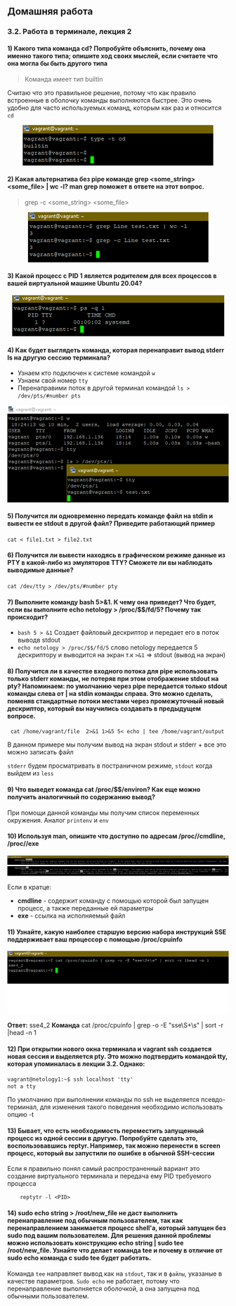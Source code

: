 ## Домашняя работа 
### 3.2. Работа в терминале, лекция 2

#### 1) Какого типа команда cd? Попробуйте объяснить, почему она именно такого типа; опишите ход своих мыслей, если считаете что она могла бы быть другого типа

> Команда имеет тип builtin 

Считаю что это правильное решение, потому что как правило встроенные в оболочку команды выполняются быстрее. Это очень удобно для часто используемых команд, которым как раз и относится `cd`

<span style="display:block;text-align:center">![image#1](./img/1.png)</span>

#### 2) Какая альтернатива без pipe команде grep <some_string> <some_file> | wc -l? man grep поможет в ответе на этот вопрос.

> grep -c <some_string> <some_file>

<span style="display:block;text-align:center">![image#2 ](./img/2.png)</span>

#### 3) Какой процесс с PID 1 является родителем для всех процессов в вашей виртуальной машине Ubuntu 20.04?

<span style="display:block;text-align:center">![image#3 ](./img/3.png)</span>

#### 4) Как будет выглядеть команда, которая перенаправит вывод stderr ls на другую сессию терминала?
+ Узнаем кто подключен к системе командой `w`
+ Узнаем свой номер `tty`
+ Перенаправими поток в другой терминал командой `ls > /dev/pts/#number pts`

<span style="display:block;text-align:center">![image#4 ](./img/4.png)</span>

#### 5) Получится ли одновременно передать команде файл на stdin и вывести ее stdout в другой файл? Приведите работающий пример

`cat < file1.txt > file2.txt`

#### 6) Получится ли вывести находясь в графическом режиме данные из PTY в какой-либо из эмуляторов TTY? Сможете ли вы наблюдать выводимые данные?

`cat /dev/tty > /dev/pts/#number pty`

#### 7) Выполните команду bash 5>&1. К чему она приведет? Что будет, если вы выполните echo netology > /proc/$$/fd/5? Почему так происходит?

+ `bash 5 > &1` Создает файловый дескриптор и передает его в поток выводв stdout
+ `echo netology > /proc/$$/fd/5` слово netology передается 5 дескриптору и выводится на экран т.к `>&1` => stdout (вывод на экран)

#### 8) Получится ли в качестве входного потока для pipe использовать только stderr команды, не потеряв при этом отображение stdout на pty? Напоминаем: по умолчанию через pipe передается только stdout команды слева от | на stdin команды справа. Это можно сделать, поменяв стандартные потоки местами через промежуточный новый дескриптор, который вы научились создавать в предыдущем вопросе.
     cat /home/vagrant/file  2>&1 1>&5 5< echo | tee /home/vagrant/output

В данном примере мы получим вывод на экран stdout и stderr + все это можно записать файл

`stderr` будем просматривать в постраничном режиме, `stdout` когда выйдем из `less`
#### 9) Что выведет команда cat /proc/$$/environ? Как еще можно получить аналогичный по содержанию вывод?

При помощи данной команды мы получим список переменных окружения. Аналог `printenv` и `env`

#### 10) Используя man, опишите что доступно по адресам /proc/<PID>/cmdline, /proc/<PID>/exe

<span style="display:block;text-align:center">![image#10 ](./img/10.1.png)</span>
<span style="display:block;text-align:center">![image#10.2 ](./img/10.2.png)</span>

Если в кратце: 
+ **cmdline** - содержит команду с помощью которой был запущен процесс, а также переданные ей параметры
+ **exe** - ссылка на исполняемый файл

#### 11) Узнайте, какую наиболее старшую версию набора инструкций SSE поддерживает ваш процессор с помощью /proc/cpuinfo

<span style="display:block;text-align:center">![image#12 ](./img/11.png)</span>

**Ответ:** sse4_2
**Команда** cat /proc/cpuinfo | grep -o -E "sse\S+\s" | sort -r |head -n 1

#### 12) При открытии нового окна терминала и vagrant ssh создается новая сессия и выделяется pty. Это можно подтвердить командой tty, которая упоминалась в лекции 3.2. Однако:

    vagrant@netology1:~$ ssh localhost 'tty'	
    not a tty

По умолчанию при выполнении команды по ssh не выделяется псевдо-терминал, для изменения такого поведения необходимо использовать опцию -t

#### 13) Бывает, что есть необходимость переместить запущенный процесс из одной сессии в другую. Попробуйте сделать это, воспользовавшись reptyr. Например, так можно перенести в screen процесс, который вы запустили по ошибке в обычной SSH-сессии
Если я правильно понял самый распространенный вариант это создание виртуального терминала и передача ему PID требуемого процесса
```
    reptytr -l <PID>
```
#### 14) sudo echo string > /root/new_file не даст выполнить перенаправление под обычным пользователем, так как перенаправлением занимается процесс shell'а, который запущен без sudo под вашим пользователем. Для решения данной проблемы можно использовать конструкцию echo string | sudo tee /root/new_file. Узнайте что делает команда tee и почему в отличие от sudo echo команда с sudo tee будет работать.

Команда `tee` направляет вывод как на `stdout`, так и в `файлы`, указаные в качестве параметров. `Sudo echo` не работает, потому что перенаправление выполняется оболочкой, а она запущена под обычными пользователем.


